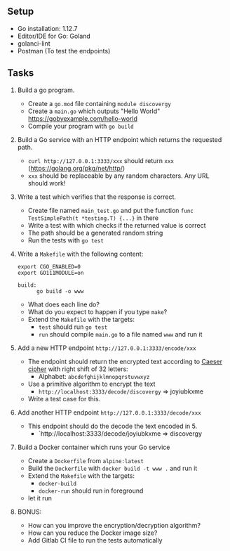## Setup
- Go installation: 1.12.7
- Editor/IDE for Go: Goland
- golanci-lint
- Postman (To test the endpoints)

## Tasks
1. Build a go program.
   * Create a `go.mod` file containing `module discovergy`
   * Create a `main.go` which outputs "Hello World" https://gobyexample.com/hello-world
   * Compile your program with `go build`
   
2. Build a Go service with an HTTP endpoint which returns the requested path.
   * `curl http://127.0.0.1:3333/xxx` should return `xxx` (https://golang.org/pkg/net/http/)
   * `xxx` should be replaceable by any random characters. Any URL should work!
   
3. Write a test which verifies that the response is correct.
   * Create file named `main_test.go` and put the function `func TestSimplePath(t *testing.T) {...}` in there
   * Write a test with  which checks if the returned value is correct
   * The path should be a generated random string
   * Run the tests with `go test`
   
4. Write a `Makefile` with the following content:
   ```
   export CGO_ENABLED=0
   export GO111MODULE=on
   
   build:
	     go build -o www
   ```
   * What does each line do?
   * What do you expect to happen if you type `make`?
   * Extend the `Makefile` with the targets:
     - `test` should run `go test`
     - `run`  should compile `main.go` to a file named `www` and run it
   
5. Add a new HTTP endpoint `http://127.0.0.1:3333/encode/xxx`
   * The endpoint should return the encrypted text according to [Caeser cipher](https://en.wikipedia.org/wiki/Caesar_cipher) with right shift of 32 letters:
     * Alphabet: `abcdefghijklmnopqrstuvwxyz`
   * Use a primitive algorithm to encrypt the text
     * `http://localhost:3333/decode/discovergy` => joyiubkxme
   * Write a test case for this.
   
6. Add another HTTP endpoint `http://127.0.0.1:3333/decode/xxx`

   - This endpoint should do the decode the text encoded in 5.
     - `http://localhost:3333/decode/joyiubkxme => discovergy

7. Build a Docker container which runs your Go service
   * Create a `Dockerfile` from `alpine:latest`
   * Build the `Dockerfile` with `docker build -t www .` and run it
   * Extend the `Makefile` with the targets:
     - `docker-build`
     - `docker-run` should run in foreground
   * let it run

8. BONUS:

   - How can you improve the encryption/decryption algorithm?
   - How can you reduce the Docker image size?
   - Add Gitlab CI file to run the tests automatically